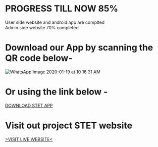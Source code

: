 
# PROGRESS TILL NOW 85%
User side website and android app are complted<br/>
Admin side website 70% completed

# Download our App by scanning the QR code below-
![WhatsApp Image 2020-01-19 at 10 16 31 AM](https://user-images.githubusercontent.com/60029940/72675176-64e60600-3aa6-11ea-9443-266aefe31fd8.jpeg)

# Or using the link below -
[DOWNLOAD STET APP](https://drive.google.com/open?id=17wvYWbHOjja2QKXZ9pgkJuq1_Yje09jf)

# Visit out project STET website
[>VISIT LIVE WEBSITE<](http://3.16.150.144/stet.git)





